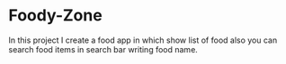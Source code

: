 # Foody-Zone

In this project I create a food app in which show list of food also you can search food items in search bar writing food name.





